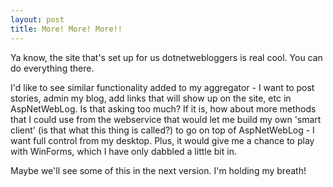 ```yaml
---
layout: post
title: More! More! More!!
---
```


Ya know, the site that's set up for us dotnetwebloggers is real cool. You can do everything there.

I'd like to see similar functionality added to my aggregator - I want to post stories, admin my blog, add links that will show up on the site, etc in AspNetWebLog. Is that asking too much? If it is, how about more methods that I could use from the webservice that would let me build my own 'smart client' (is that what this thing is called?) to go on top of AspNetWebLog - I want full control from my desktop. Plus, it would give me a chance to play with WinForms, which I have only dabbled a little bit in.

Maybe we'll see some of this in the next version. I'm holding my breath!
